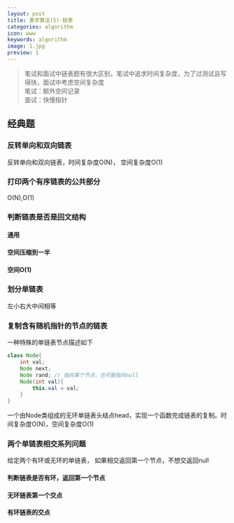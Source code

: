 ```yaml
---
layout: post
title: 重学算法(5)-链表
categories: algorithm
icon: www
keywords: algorithm
image: 1.jpg
preview: 1
---
```

>笔试和面试中链表题有很大区别，笔试中追求时间复杂度，为了过测试且写得快，面试中考虑空间复杂度<br>
>笔试：额外空间记录<br>
>面试：快慢指针
>

## 经典题
### 反转单向和双向链表
反转单向和双向链表，时间复杂度O(N)， 空间复杂度O(1)

### 打印两个有序链表的公共部分
O(N),O(1)
### 判断链表是否是回文结构
#### 通用
#### 空间压缩到一半
#### 空间O(1)
### 划分单链表
左小右大中间相等
### 复制含有随机指针的节点的链表
一种特殊的单链表节点描述如下
```java
class Node{
	int val;
	Node next;
	Node rand; // 指向某个节点，也可能指向null
	Node(int val){
		this.val = val;
	}
}
```
一个由Node类组成的无环单链表头结点head，实现一个函数完成链表的复制。时间复杂度O(N)，空间复杂度O(1)
### 两个单链表相交系列问题
给定两个有环或无环的单链表， 如果相交返回第一个节点，不想交返回null
#### 判断链表是否有环，返回第一个节点
#### 无环链表第一个交点
#### 有环链表的交点